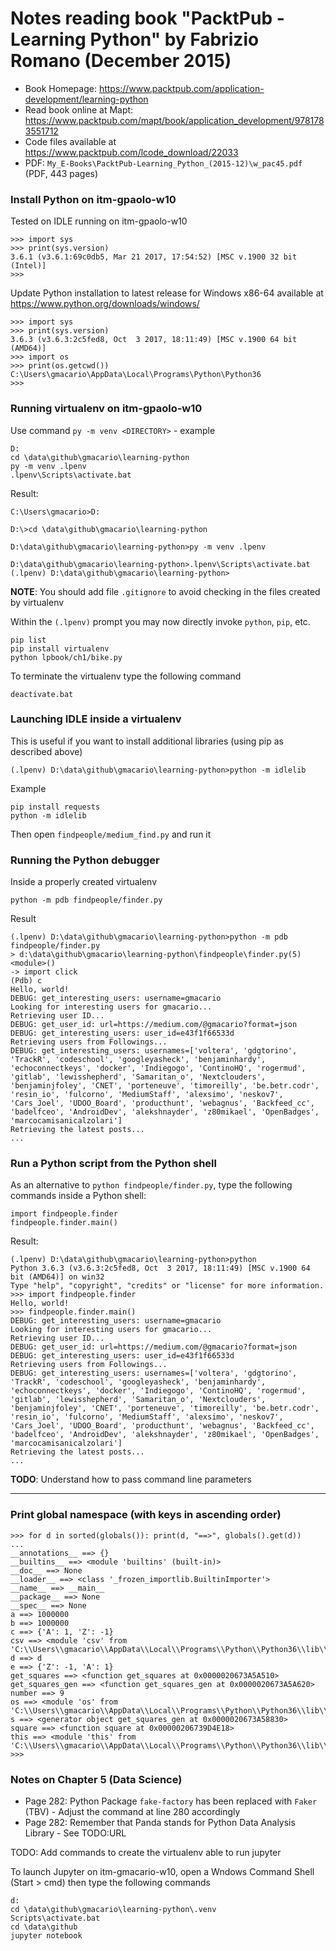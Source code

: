 # Notes reading book "PacktPub - Learning Python" by Fabrizio Romano (December 2015)

<!-- 2017-10-06 17:00 CEST -->

* Book Homepage: <https://www.packtpub.com/application-development/learning-python>
* Read book online at Mapt: <https://www.packtpub.com/mapt/book/application_development/9781783551712>
* Code files available at <https://www.packtpub.com/lcode_download/22033>
* PDF: `My_E-Books\PacktPub-Learning_Python_(2015-12)\w_pac45.pdf` (PDF, 443 pages)

### Install Python on itm-gpaolo-w10

Tested on IDLE running on itm-gpaolo-w10

```
>>> import sys
>>> print(sys.version)
3.6.1 (v3.6.1:69c0db5, Mar 21 2017, 17:54:52) [MSC v.1900 32 bit (Intel)]
>>>
```

<!-- 2017-10-20 14:45 CEST -->

Update Python installation to latest release for Windows x86-64 available at <https://www.python.org/downloads/windows/>

```
>>> import sys
>>> print(sys.version)
3.6.3 (v3.6.3:2c5fed8, Oct  3 2017, 18:11:49) [MSC v.1900 64 bit (AMD64)]
>>> import os
>>> print(os.getcwd())
C:\Users\gmacario\AppData\Local\Programs\Python\Python36
>>>
```

### Running virtualenv on itm-gpaolo-w10

Use command `py -m venv <DIRECTORY>` - example

```
D:
cd \data\github\gmacario\learning-python
py -m venv .lpenv
.lpenv\Scripts\activate.bat
```

Result:

```
C:\Users\gmacario>D:

D:\>cd \data\github\gmacario\learning-python

D:\data\github\gmacario\learning-python>py -m venv .lpenv

D:\data\github\gmacario\learning-python>.lpenv\Scripts\activate.bat
(.lpenv) D:\data\github\gmacario\learning-python>
```

**NOTE**: You should add file `.gitignore` to avoid checking in the files created by virtualenv

Within the `(.lpenv)` prompt you may now directly invoke `python`, `pip`, etc.

```
pip list
pip install virtualenv
python lpbook/ch1/bike.py
```

To terminate the virtualenv type the following command

```
deactivate.bat
```

### Launching IDLE inside a virtualenv

This is useful if you want to install additional libraries (using pip as described above)

```
(.lpenv) D:\data\github\gmacario\learning-python>python -m idlelib
```

Example

```
pip install requests
python -m idlelib
```

Then open `findpeople/medium_find.py` and run it

### Running the Python debugger

Inside a properly created virtualenv

```
python -m pdb findpeople/finder.py
```

Result

```
(.lpenv) D:\data\github\gmacario\learning-python>python -m pdb findpeople/finder.py
> d:\data\github\gmacario\learning-python\findpeople\finder.py(5)<module>()
-> import click
(Pdb) c
Hello, world!
DEBUG: get_interesting_users: username=gmacario
Looking for interesting users for gmacario...
Retrieving user ID...
DEBUG: get_user_id: url=https://medium.com/@gmacario?format=json
DEBUG: get_interesting_users: user_id=e43f1f66533d
Retrieving users from Followings...
DEBUG: get_interesting_users: usernames=['voltera', 'gdgtorino', 'TrackR', 'codeschool', 'googleyasheck', 'benjaminhardy', 'echoconnectkeys', 'docker', 'Indiegogo', 'ContinoHQ', 'rogermud', 'gitlab', 'lewisshepherd', 'Samaritan_o', 'Nextclouders', 'benjaminjfoley', 'CNET', 'porteneuve', 'timoreilly', 'be.betr.codr', 'resin_io', 'fulcorno', 'MediumStaff', 'alexsimo', 'neskov7', 'Cars_Joel', 'UDOO_Board', 'producthunt', 'webagnus', 'Backfeed_cc', 'badelfceo', 'AndroidDev', 'alekshnayder', 'z80mikael', 'OpenBadges', 'marcocamisanicalzolari']
Retrieving the latest posts...
...
```

### Run a Python script from the Python shell

As an alternative to `python findpeople/finder.py`, type the following commands inside a Python shell:

```
import findpeople.finder
findpeople.finder.main()
```

Result:

```
(.lpenv) D:\data\github\gmacario\learning-python>python
Python 3.6.3 (v3.6.3:2c5fed8, Oct  3 2017, 18:11:49) [MSC v.1900 64 bit (AMD64)] on win32
Type "help", "copyright", "credits" or "license" for more information.
>>> import findpeople.finder
Hello, world!
>>> findpeople.finder.main()
DEBUG: get_interesting_users: username=gmacario
Looking for interesting users for gmacario...
Retrieving user ID...
DEBUG: get_user_id: url=https://medium.com/@gmacario?format=json
DEBUG: get_interesting_users: user_id=e43f1f66533d
Retrieving users from Followings...
DEBUG: get_interesting_users: usernames=['voltera', 'gdgtorino', 'TrackR', 'codeschool', 'googleyasheck', 'benjaminhardy', 'echoconnectkeys', 'docker', 'Indiegogo', 'ContinoHQ', 'rogermud', 'gitlab', 'lewisshepherd', 'Samaritan_o', 'Nextclouders', 'benjaminjfoley', 'CNET', 'porteneuve', 'timoreilly', 'be.betr.codr', 'resin_io', 'fulcorno', 'MediumStaff', 'alexsimo', 'neskov7', 'Cars_Joel', 'UDOO_Board', 'producthunt', 'webagnus', 'Backfeed_cc', 'badelfceo', 'AndroidDev', 'alekshnayder', 'z80mikael', 'OpenBadges', 'marcocamisanicalzolari']
Retrieving the latest posts...
...
```

**TODO**: Understand how to pass command line parameters

---------------------

### Print global namespace (with keys in ascending order)

```
>>> for d in sorted(globals()): print(d, "==>", globals().get(d))
...
__annotations__ ==> {}
__builtins__ ==> <module 'builtins' (built-in)>
__doc__ ==> None
__loader__ ==> <class '_frozen_importlib.BuiltinImporter'>
__name__ ==> __main__
__package__ ==> None
__spec__ ==> None
a ==> 1000000
b ==> 1000000
c ==> {'A': 1, 'Z': -1}
csv ==> <module 'csv' from 'C:\\Users\\gmacario\\AppData\\Local\\Programs\\Python\\Python36\\lib\\csv.py'>
d ==> d
e ==> {'Z': -1, 'A': 1}
get_squares ==> <function get_squares at 0x0000020673A5A510>
get_squares_gen ==> <function get_squares_gen at 0x0000020673A5A620>
number ==> 9
os ==> <module 'os' from 'C:\\Users\\gmacario\\AppData\\Local\\Programs\\Python\\Python36\\lib\\os.py'>
s ==> <generator object get_squares_gen at 0x0000020673A58830>
square ==> <function square at 0x00000206739D4E18>
this ==> <module 'this' from 'C:\\Users\\gmacario\\AppData\\Local\\Programs\\Python\\Python36\\lib\\this.py'>
>>>
```

### Notes on Chapter 5 (Data Science)

<!-- 2017-10-31 18:03 CEST -->

* Page 282: Python Package `fake-factory` has been replaced with `Faker` (TBV) - Adjust the command at line 280 accordingly
* Page 282: Remember that Panda stands for Python Data Analysis Library - See TODO:URL

TODO: Add commands to create the virtualenv able to run jupyter

To launch Jupyter on itm-gmacario-w10, open a Wndows Command Shell (Start > cmd) then type the following commands

```
d:
cd \data\github\gmacario\learning-python\.venv
Scripts\activate.bat
cd \data\github
jupyter notebook
```

<!-- TODO -->

<!-- EOF -->
